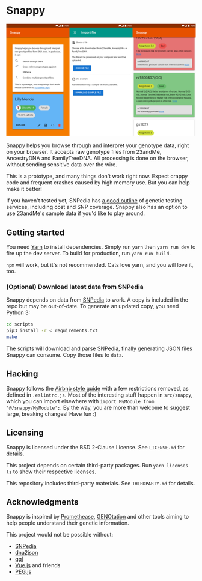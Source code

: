 # Snappy

![Screenshot](static/screenshot.png)

Snappy helps you browse through and interpret your genotype data, right on your
browser. It accepts raw genotype files from 23andMe, AncestryDNA and
FamilyTreeDNA. All processing is done on the browser, without sending sensitive
data over the wire.

This is a prototype, and many things don't work right now. Expect crappy code
and frequent crashes caused by high memory use. But you can help make it
better!

If you haven't tested yet, SNPedia has [a good outline][snpedia-testing] of
genetic testing services, including cost and SNP coverage. Snappy also has an
option to use 23andMe's sample data if you'd like to play around.

## Getting started

You need [Yarn][yarn] to install dependencies. Simply run `yarn` then
`yarn run dev` to fire up the dev server. To build for production, run
`yarn run build`.

`npm` will work, but it's not recommended. Cats love yarn, and you will love
it, too.

### (Optional) Download latest data from SNPedia

Snappy depends on data from [SNPedia][snpedia] to work. A copy is included in
the repo but may be out-of-date. To generate an updated copy, you need Python
3:

```bash
cd scripts
pip3 install -r < requirements.txt
make
```

The scripts will download and parse SNPedia, finally generating JSON files
Snappy can consume. Copy those files to `data`.

## Hacking

Snappy follows the [Airbnb style guide][airbnb-javascript] with a few
restrictions removed, as defined in `.eslintrc.js`. Most of the interesting
stuff happen in `src/snappy`, which you can import elsewhere with
`import MyModule from '@/snappy/MyModule';`. By the way, you are more than
welcome to suggest large, breaking changes! Have fun :)

## Licensing

Snappy is licensed under the BSD 2-Clause License. See `LICENSE.md` for
details.

This project depends on certain third-party packages. Run `yarn licenses ls` to
show their respective licenses.

This repository includes third-party materials. See `THIRDPARTY.md` for details.

## Acknowledgments

Snappy is inspired by [Promethease][promethease], [GENOtation][genotation] and
other tools aiming to help people understand their genetic information.

This project would not be possible without:

- [SNPedia](https://www.snpedia.com/)
- [dna2json](https://github.com/genomejs/dna2json) 
- [gql](https://github.com/genomejs/gql)
- [Vue.js](https://vuejs.org/) and friends
- [PEG.js](https://pegjs.org/)

[yarn]: https://yarnpkg.com
[snpedia]: https://www.snpedia.com/
[snpedia-testing]: https://www.snpedia.com/index.php/Testing
[airbnb-javascript]: https://github.com/airbnb/javascript
[promethease]: https://promethease.com/
[genotation]: http://genotation.stanford.edu/
